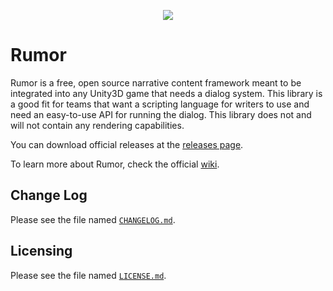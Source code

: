 <p align="center">
	<img src="https://raw.githubusercontent.com/wiki/exodrifter/unity-rumor/Images/Logo.png">
</p>

Rumor
=====
Rumor is a free, open source narrative content framework meant to be integrated
into any Unity3D game that needs a dialog system. This library is a good fit
for teams that want a scripting language for writers to use and need an
easy-to-use API for running the dialog. This library does not and will not
contain any rendering capabilities.

You can download official releases at the [releases page](https://github.com/exodrifter/unity-rumor/releases).

To learn more about Rumor, check the official [wiki](https://github.com/exodrifter/unity-rumor/wiki).

Change Log
----------
Please see the file named [`CHANGELOG.md`](CHANGELOG.md).

Licensing
---------
Please see the file named [`LICENSE.md`](LICENSE.md).

